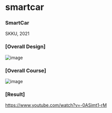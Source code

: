 # smartcar
### SmartCar 

SKKU, 2021


### [Overall Design] <div align=center>

![image](https://github.com/moonjayden/smartcar/assets/139466574/9b7b76f2-5bfd-44bf-a27c-b3ffdbc19598)
<div align=left>



### [Overall Course] <div align=center>

![image](https://github.com/moonjayden/smartcar/assets/139466574/fc919bc3-1826-413b-8a82-2bf171240ab3)
<div align=left>


### [Result]
https://www.youtube.com/watch?v=-0ASimt1-rM
